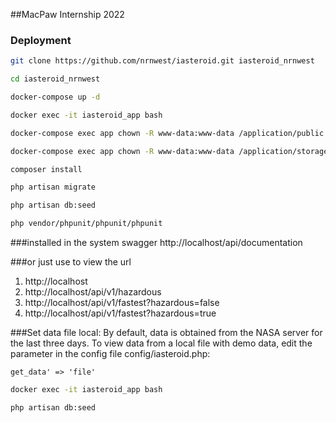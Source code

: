 ##MacPaw Internship 2022
### Deployment
```bash
git clone https://github.com/nrnwest/iasteroid.git iasteroid_nrnwest
```
```bash
cd iasteroid_nrnwest
```
```bash
docker-compose up -d
```
```bash
docker exec -it iasteroid_app bash
```
```bash
docker-compose exec app chown -R www-data:www-data /application/public
```
```bash
docker-compose exec app chown -R www-data:www-data /application/storage -R
```
```bash
composer install
```
```bash
php artisan migrate
```
```bash
php artisan db:seed
```
```bash
php vendor/phpunit/phpunit/phpunit
```
###installed in the system swagger
http://localhost/api/documentation

###or just use to view the url
1. http://localhost
2. http://localhost/api/v1/hazardous
3. http://localhost/api/v1/fastest?hazardous=false
4. http://localhost/api/v1/fastest?hazardous=true

###Set data file local:
By default, data is obtained from the NASA server for the last three days.
To view data from a local file with demo data, 
edit the parameter in the config file config/iasteroid.php:

`get_data' => 'file'`
```bash
docker exec -it iasteroid_app bash
```
```bash
php artisan db:seed
```
